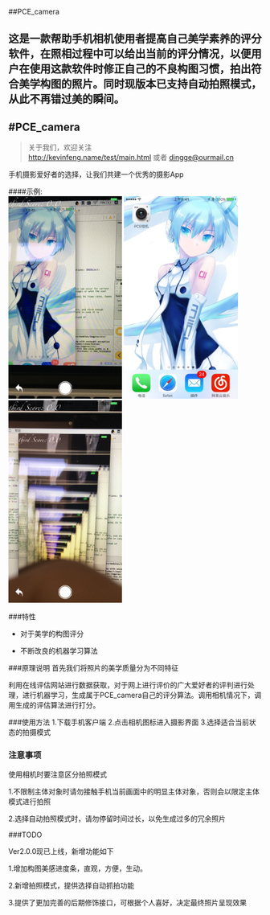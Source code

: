 ##PCE_camera

这是一款帮助手机相机使用者提高自己美学素养的评分软件，在照相过程中可以给出当前的评分情况，以便用户在使用这款软件时修正自己的不良构图习惯，拍出符合美学构图的照片。同时现版本已支持自动拍照模式，从此不再错过美的瞬间。
---
#PCE_camera
-------------

> 关于我们，欢迎关注  
  http://kevinfeng.name/test/main.html 或者 dingge@ourmail.cn

手机摄影爱好者的选择，让我们共建一个优秀的摄影App

####示例:  
<img src="https://github.com/framefreeze/DingGe/raw/Dev/Document/项目图片1.jpg" height=403px weight=225> 
<img src="https://github.com/framefreeze/DingGe/raw/Dev/Document/项目图片2.jpg" height=403px weight=225>
<img src="https://github.com/framefreeze/DingGe/raw/Dev/Document/项目图片3.jpg" height=403px weight=225>


###特性
- 对于美学的构图评分

- 不断改良的机器学习算法

###原理说明
首先我们将照片的美学质量分为不同特征

利用在线评估网站进行数据获取，对于网上进行评价的广大爱好者的评判进行处理，进行机器学习，生成属于PCE_camera自己的评分算法。调用相机情况下，调用生成的评估算法进行打分。


###使用方法
1.下载手机客户端
2.点击相机图标进入摄影界面
3.选择适合当前状态的拍摄模式

### 注意事项
使用相机时要注意区分拍照模式

1.不限制主体对象时请勿接触手机当前画面中的明显主体对象，否则会以限定主体模式进行拍照

2.选择自动拍照模式时，请勿停留时间过长，以免生成过多的冗余照片

###TODO

Ver2.0.0现已上线，新增功能如下

1.增加构图美感进度条，直观，方便，生动。

2.新增拍照模式，提供选择自动抓拍功能

3.提供了更加完善的后期修饰接口，可根据个人喜好，决定最终照片呈现效果

